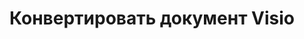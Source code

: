 ﻿---
title: Конвертировать документ Visio
linktitle: Конвертировать документ Visio
type: docs
weight: 40
url: /ru/java/converting/
description: Этот раздел содержит описание всех возможных вариантов конвертации Visio документов на Java с использованием библиотеки Aspose.Diagram.
---
